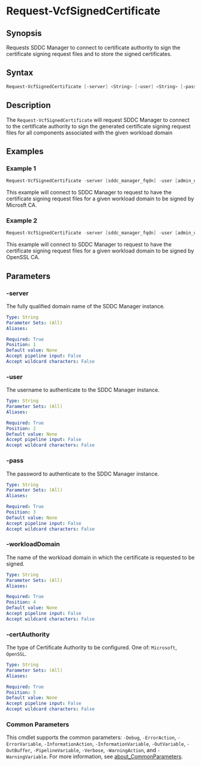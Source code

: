 # Request-VcfSignedCertificate

## Synopsis

Requests SDDC Manager to connect to certificate authority to sign the certificate signing request files and to store the signed certificates.

## Syntax

```powershell
Request-VcfSignedCertificate [-server] <String> [-user] <String> [-pass] <String> [-workloadDomain] <String> [-certAuthority] <String>[<CommonParameters>]
```

## Description

The `Request-VcfSignedCertificate` will request SDDC Manager to connect to the certificate authority to sign the generated certificate signing request files for all components associated with the given workload domain

## Examples

### Example 1

```powershell
Request-VcfSignedCertificate -server [sddc_manager_fqdn] -user [admin_username] -pass [admin_password] -workloadDomain [workload_domain_name] -certAuthority Microsoft
```

This example will connect to SDDC Manager to request to have the certificate signing request files for a given workload domain to be signed by Microsft CA.

### Example 2

```powershell
Request-VcfSignedCertificate -server [sddc_manager_fqdn] -user [admin_username] -pass [admin_password] -workloadDomain [workload_domain_name] -certAuthority OpenSSL
```

This example will connect to SDDC Manager to request to have the certificate signing request files for a given workload domain to be signed by OpenSSL CA.

## Parameters

### -server

The fully qualified domain name of the SDDC Manager instance.

```yaml
Type: String
Parameter Sets: (All)
Aliases:

Required: True
Position: 1
Default value: None
Accept pipeline input: False
Accept wildcard characters: False
```

### -user

The username to authenticate to the SDDC Manager instance.

```yaml
Type: String
Parameter Sets: (All)
Aliases:

Required: True
Position: 2
Default value: None
Accept pipeline input: False
Accept wildcard characters: False
```

### -pass

The password to authenticate to the SDDC Manager instance.

```yaml
Type: String
Parameter Sets: (All)
Aliases:

Required: True
Position: 3
Default value: None
Accept pipeline input: False
Accept wildcard characters: False
```

### -workloadDomain

The name of the workload domain in which the certificate is requested to be signed.

```yaml
Type: String
Parameter Sets: (All)
Aliases:

Required: True
Position: 4
Default value: None
Accept pipeline input: False
Accept wildcard characters: False
```

### -certAuthority

The type of Certificate Authority to be configured. One of: `Microsoft`, `OpenSSL`.

```yaml
Type: String
Parameter Sets: (All)
Aliases:

Required: True
Position: 5
Default value: None
Accept pipeline input: False
Accept wildcard characters: False
```

### Common Parameters

This cmdlet supports the common parameters: `-Debug`, `-ErrorAction`, `-ErrorVariable`, `-InformationAction`, `-InformationVariable`, `-OutVariable`, `-OutBuffer`, `-PipelineVariable`, `-Verbose`, `-WarningAction`, and `-WarningVariable`. For more information, see [about_CommonParameters](http://go.microsoft.com/fwlink/?LinkID=113216).